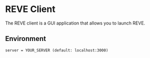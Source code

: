 # REVE Client

The REVE client is a GUI application that allows you to launch REVE.

## Environment

```env
server = YOUR_SERVER (default: localhost:3000)
```
